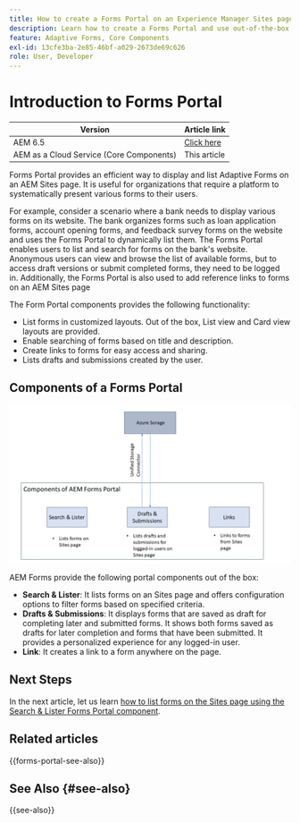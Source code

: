 ```yaml
---
title: How to create a Forms Portal on an Experience Manager Sites page?
description: Learn how to create a Forms Portal and use out-of-the-box Core components on an AEM Sites page.
feature: Adaptive Forms, Core Components
exl-id: 13cfe3ba-2e85-46bf-a029-2673de69c626
role: User, Developer
---
```


# Introduction to Forms Portal

| Version | Article link |
| -------- | ---------------------------- |
| AEM 6.5  |    [Click here](https://experienceleague.adobe.com/docs/experience-manager-65/forms/publish-process-aem-forms/introduction-publishing-forms.html)                  |
| AEM as a Cloud Service (Core Components)     | This article         |

Forms Portal provides an efficient way to display and list Adaptive Forms on an AEM Sites page. It is useful for organizations that require a platform to systematically present various forms to their users.

For example, consider a scenario where a bank needs to display various forms on its website. The bank organizes forms such as loan application forms, account opening forms, and feedback survey forms on the website and uses the Forms Portal to dynamically list them. The Forms Portal enables users to list and search for forms on the bank's website. Anonymous users can view and browse the list of available forms, but to access draft versions or submit completed forms, they need to be logged in. Additionally, the Forms Portal is also used to add reference links to forms on an AEM Sites page

The Form Portal components provides the following functionality:

* List forms in customized layouts. Out of the box, List view and Card view layouts are provided. 
* Enable searching of forms based on title and description.
* Create links to forms for easy access and sharing.
* Lists drafts and submissions created by the user.

## Components of a Forms Portal 

![Components of Forms Portal](/help/forms/assets/forms-portal.png)

AEM Forms provide the following portal components out of the box:

* **Search & Lister**: It lists forms on an Sites page and offers configuration options to filter forms based on specified criteria.
* **Drafts & Submissions**: It displays forms that are saved as draft for completing later and submitted forms. It shows both forms saved as drafts for later completion and forms that have been submitted. It provides a personalized experience for any logged-in user.
* **Link**: It creates a link to a form anywhere on the page.

## Next Steps

In the next article, let us learn [how to list forms on the Sites page using the Search & Lister Forms Portal component](/help/forms/list-forms-on-sites-page.md).

## Related articles

{{forms-portal-see-also}}

## See Also {#see-also}

{{see-also}}
